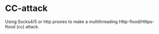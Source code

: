 # CC-attack
Using Socks4/5 or http proxies to make a multithreading Http-flood/Https-flood (cc) attack.
